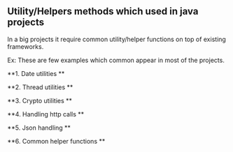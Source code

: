 ## Utility/Helpers methods which used in java projects

In a big projects it require common utility/helper functions on top of existing frameworks.

Ex: These are few examples which common appear in most of the projects.

**1. Date utilities **

**2. Thread utilities **

**3. Crypto utilities **

**4. Handling http calls **

**5. Json handling **

**6. Common helper functions ** 
